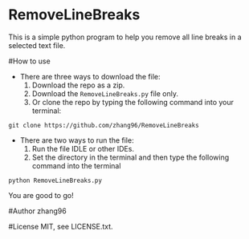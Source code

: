 # RemoveLineBreaks
This is a simple python program to help you remove all line breaks in a selected text file.

#How to use
- There are three ways to download the file:
  1. Download the repo as a zip.
  2. Download the <code>RemoveLineBreaks.py</code> file only.
  3. Or clone the repo by typing the following command into your terminal:


```  
git clone https://github.com/zhang96/RemoveLineBreaks
```
- There are two ways to run the file:
  1. Run the file IDLE or other IDEs.
  2. Set the directory in the terminal and then type the following command into the terminal
```
python RemoveLineBreaks.py
```
You are good to go!

#Author
zhang96

#License
MIT, see LICENSE.txt.
